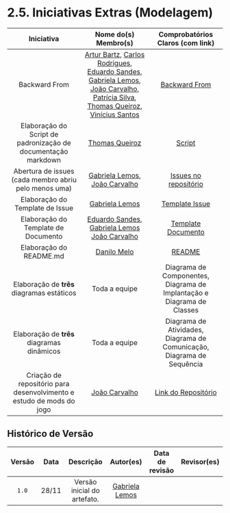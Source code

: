 # 2.5. Iniciativas Extras (Modelagem)

[//]: # (Breve relato sobre as Iniciativas Extras realizadas pela equipe, no escopo da entrega.)
[//]: # ()
[//]: # (Apresentar links para comprobatórios que evidenciem qualquer que seja a realização extra conferida pela equipe no escopo da entrega.)

|                              Iniciativa                              |                                                                                                                                                                                           Nome do(s) Membro(s)                                                                                                                                                                                            |                                                       Comprobatórios Claros (com link)                                                       |
| :------------------------------------------------------------------: | :-------------------------------------------------------------------------------------------------------------------------------------------------------------------------------------------------------------------------------------------------------------------------------------------------------------------------------------------------------------------------------------------------------: | :------------------------------------------------------------------------------------------------------------------------------------------: |
|                            Backward From                             | [Artur Bartz](https://github.com/H0lzz), [Carlos Rodrigues](https://github.com/carlos-kadu), [Eduardo Sandes](https://github.com/DiceRunner714), [Gabriela Lemos](https://github.com/heylisten64), [João Carvalho](https://github.com/joaoseisei), [Patrícia Silva](https://github.com/patyhelenaa), [Thomas Queiroz](https://github.com/thmasq), [Vinícius Santos](https://github.com/ViniciussdeOliveira) |       [Backward From](https://github.com/UnBArqDsw2024-2/2024.2_G1_Logic_Thinkering_Entrega_02/blob/main/docs/Projeto/BackwardFrom.md)       |
|    Elaboração do Script de padronização de documentação markdown     |                                                                                                                                                                                 [Thomas Queiroz](https://github.com/thmasq)                                                                                                                                                                                 | [Script](https://github.com/UnBArqDsw2024-2/2024.2_G1_Logic_Thinkering_Entrega_02/blob/88637cdec0ef07b231764f3ba862fbcb0b399ec1/dprint.json) |
|        Abertura de issues (cada membro abriu pelo menos uma)         |                                                                                                                                                     [Gabriela Lemos](https://github.com/heylisten64), [João Carvalho](https://github.com/joaoseisei)                                                                                                                                                      |                   [Issues no repositório](https://github.com/UnBArqDsw2024-2/2024.2_G1_Logic_Thinkering_Entrega_02/issues)                   |
|                   Elaboração do Template de Issue                    |                                                                                                                                                                             [Gabriela Lemos](https://github.com/heylisten64)                                                                                                                                                                              |    [Template Issue](https://github.com/UnBArqDsw2024-2/2024.2_G1_Logic_Thinkering_Entrega_02/blob/main/.github/ISSUE_TEMPLATE/issue.yml)     |
|                 Elaboração do Template de Documento                  |                                                                                                                            [Eduardo Sandes](https://github.com/dicerunner714), [Gabriela Lemos](https://github.com/heylisten64) [João Carvalho](https://github.com/joaoseisei)                                                                                                                            |     [Template Documento](https://github.com/UnBArqDsw2024-2/2024.2_G1_Logic_Thinkering_Entrega_02/blob/main/docs/Templates/documento.md)     |
|                       Elaboração do README.md                        |                                                                                                                                                                                [Danilo Melo](https://github.com/DaniloCTM)                                                                                                                                                                                |                    [README](https://github.com/UnBArqDsw2024-2/2024.2_G1_Logic_Thinkering_Entrega_02/blob/main/README.md)                    |
|              Elaboração de **três** diagramas estáticos              |                                                                                                                                                                                               Toda a equipe                                                                                                                                                                                               |                                    Diagrama de Componentes, Diagrama de Implantação e Diagrama de Classes                                    |
|              Elaboração de **três** diagramas dinâmicos              |                                                                                                                                                                                               Toda a equipe                                                                                                                                                                                               |                                    Diagrama de Atividades, Diagrama de Comunicação, Diagrama de Sequência                                    |
| Criação de repositório para desenvolvimento e estudo de mods do jogo |                                                                                                                                                                              [João Carvalho](https://github.com/joaoseisei)                                                                                                                                                                               |                                    [Link do Repositório](https://github.com/joaoseisei/Logic-Thinkering)                                     |

<!-- Propostas:
| Política de commit e branch | autor | link |
| Refatoração do Git Flow no BPMN | autor | link |
| Especificação de Casos de Uso (cada membro fez ao menos uma)| autor(es) | link |
| Elaboração do STYLE_GUIDE.md para documentação | autor | link |
| Elaboração do CODE_OF_CONDUCT.md | autor | link |
| Tabela de requisitos elicitados (Brainstorming) | autor | link |
| Tabela de requisitos elicitados (Personas) | autor | link |
-->

## Histórico de Versão

| Versão | Data  |          Descrição          |                    Autor(es)                     | Data de revisão | Revisor(es) |
| :----: | :---: | :-------------------------: | :----------------------------------------------: | :-------------: | :---------: |
| `1.0`  | 28/11 | Versão inicial do artefato. | [Gabriela Lemos](https://github.com/heylisten64) |                 |             |

<!--
Foi criado um repositório para criação e estudo de mods do minecraft, onde o objetivo principal é entender como o jogo está
estruturado para realização correta dos modelos, é possível acessa-lo por:

> https://github.com/joaoseisei/Logic-Thinkering

<center>

<video width="640" height="300" controls>
  <source src="https://files.catbox.moe/5azm13.mp4" type="video/mp4">
  Seu navegador não suporta a tag de vídeo.
</video>

Vídeo 1 - Escudo com carga
</center>

<center>

<img src="https://raw.githubusercontent.com/UnBArqDsw2024-2/2024.2_G1_Logic_Thinkering_Entrega_02/refs/heads/main/assets/mod/menu_mine.png?raw=true"/>

Figura 1 - Menu Logic Thinkering
</center>

<center>

<img src="https://raw.githubusercontent.com/UnBArqDsw2024-2/2024.2_G1_Logic_Thinkering_Entrega_02/refs/heads/main/assets/mod/menu_mine_cr.png?raw=true"/>

Figura 2 - Cobre Reforçado
</center>

<center>

<img src="https://raw.githubusercontent.com/UnBArqDsw2024-2/2024.2_G1_Logic_Thinkering_Entrega_02/refs/heads/main/assets/mod/bloco.png?raw=true"/>

Figura 3 - Adição de bloco
</center>
-->
